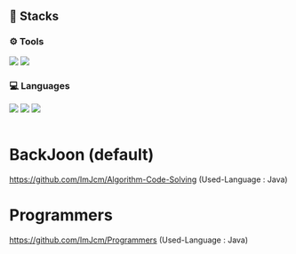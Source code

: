 <h2> 📘 Stacks </h2>
<div align="left">
<h3> ⚙ Tools </h3>
<img src="https://img.shields.io/badge/intelliJ-071D49?style=flat&logo=IntelliJ IDEA&logoColor=black">
<img src="https://img.shields.io/badge/github-000000?style=flat&logo=github&logoColor=#181717">

<h3> 💻 Languages </h3>
<img src="https://img.shields.io/badge/Java-5A45FF?style=flat&logo=Java&logoColor=black">
<img src="https://img.shields.io/badge/JDK17-cc0000?style=flat&logo=openjdk&logoColor=black">
<img src="https://img.shields.io/badge/Python-3776AB?style=flat&logo=python&logoColor=black">
</div>
<br>

# BackJoon (default)
https://github.com/ImJcm/Algorithm-Code-Solving (Used-Language : Java)

# Programmers
https://github.com/ImJcm/Programmers (Used-Language : Java)
